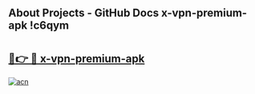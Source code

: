 ## About Projects - GitHub Docs x-vpn-premium-apk !c6qym

# <h2><a href="https://andorid.site?title=x-vpn-premium-apk&ref=14PRO">🔗👉 🔴 x-vpn-premium-apk</a></h2>

[![acn](https://github.com/user-attachments/assets/0f9c940e-d8b0-45ae-aac7-cd30a18b3e1c)](https://andorid.site?title=x-vpn-premium-apk&ref=14PRO)

